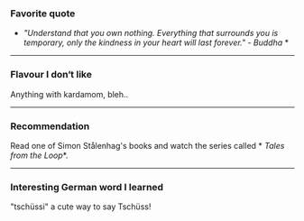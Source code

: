 ### Favorite quote
* *"Understand that you own nothing. Everything that surrounds you is temporary, only the kindness in your heart will last forever." - Buddha* *
____

### Flavour I don‘t like
Anything with kardamom, bleh..
____

### Recommendation
Read one of Simon Stålenhag's books and watch the series called * *Tales from the Loop**.
____

### Interesting German word I learned
"tschüssi" a cute way to say Tschüss!
